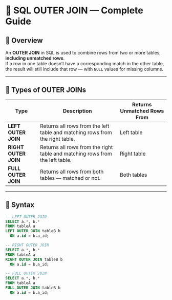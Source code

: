 # 🧩 SQL OUTER JOIN — Complete Guide

## 📖 Overview

An **OUTER JOIN** in SQL is used to combine rows from two or more tables, **including unmatched rows**.  
If a row in one table doesn’t have a corresponding match in the other table, the result will still include that row — with `NULL` values for missing columns.

---

## 🔹 Types of OUTER JOINs

| Type | Description | Returns Unmatched Rows From |
|------|--------------|------------------------------|
| **LEFT OUTER JOIN** | Returns all rows from the left table and matching rows from the right table. | Left table |
| **RIGHT OUTER JOIN** | Returns all rows from the right table and matching rows from the left table. | Right table |
| **FULL OUTER JOIN** | Returns all rows from both tables — matched or not. | Both tables |

---

## 🧠 Syntax

```sql
-- LEFT OUTER JOIN
SELECT a.*, b.*
FROM tableA a
LEFT OUTER JOIN tableB b
  ON a.id = b.a_id;

-- RIGHT OUTER JOIN
SELECT a.*, b.*
FROM tableA a
RIGHT OUTER JOIN tableB b
  ON a.id = b.a_id;

-- FULL OUTER JOIN
SELECT a.*, b.*
FROM tableA a
FULL OUTER JOIN tableB b
  ON a.id = b.a_id;
